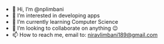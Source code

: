 - 👋 Hi, I’m @nplimbani
- 👀 I’m interested in developing apps
- 🌱 I’m currently learning Computer Science
- 💞️ I’m looking to collaborate on anything 😉
- 📫 How to reach me, email to: niravlimbani189@gmail.com

<!---
nplimbani/nplimbani is a ✨ special ✨ repository because its `README.md` (this file) appears on your GitHub profile.
You can click the Preview link to take a look at your changes.
--->
